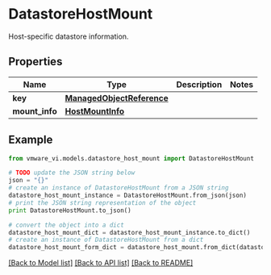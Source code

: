 # DatastoreHostMount

Host-specific datastore information. 

## Properties
Name | Type | Description | Notes
------------ | ------------- | ------------- | -------------
**key** | [**ManagedObjectReference**](ManagedObjectReference.md) |  | 
**mount_info** | [**HostMountInfo**](HostMountInfo.md) |  | 

## Example

```python
from vmware_vi.models.datastore_host_mount import DatastoreHostMount

# TODO update the JSON string below
json = "{}"
# create an instance of DatastoreHostMount from a JSON string
datastore_host_mount_instance = DatastoreHostMount.from_json(json)
# print the JSON string representation of the object
print DatastoreHostMount.to_json()

# convert the object into a dict
datastore_host_mount_dict = datastore_host_mount_instance.to_dict()
# create an instance of DatastoreHostMount from a dict
datastore_host_mount_form_dict = datastore_host_mount.from_dict(datastore_host_mount_dict)
```
[[Back to Model list]](../README.md#documentation-for-models) [[Back to API list]](../README.md#documentation-for-api-endpoints) [[Back to README]](../README.md)


